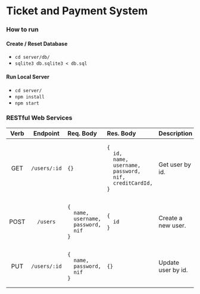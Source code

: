 # Ticket and Payment System

### How to run

#### Create / Reset Database

* `cd server/db/`
* `sqlite3 db.sqlite3 < db.sql`

#### Run Local Server

* `cd server/`
* `npm install`
* `npm start`

### RESTful Web Services

| Verb  | Endpoint | Req. Body | Res. Body | Description |
| :---: | :------: | :-------- | :-------- | :--------- |
| GET   | `/users/:id` | <pre><code>{}</code></pre> | <pre><code>{<br>&nbsp;&nbsp;id,<br>&nbsp;&nbsp;name,<br>&nbsp;&nbsp;username,<br>&nbsp;&nbsp;password,<br>&nbsp;&nbsp;nif,<br>&nbsp;&nbsp;creditCardId,<br>}</code></pre> |Get user by id. |
| POST | `/users` | <pre><code>{<br>&nbsp;&nbsp;name,<br>&nbsp;&nbsp;username,<br>&nbsp;&nbsp;password,<br>&nbsp;&nbsp;nif<br>}</code></pre> | <pre><code>{<br>&nbsp;&nbsp;id<br>}</code></pre> | Create a new user. |
| PUT | `/users/:id` | <pre><code>{<br>&nbsp;&nbsp;name,<br>&nbsp;&nbsp;password,<br>&nbsp;&nbsp;nif<br>}</code></pre> | <pre><code>{}</code></pre> | Update user by id.